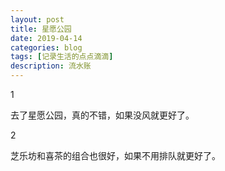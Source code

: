 ```yaml
---
layout: post
title: 星愿公园
date: 2019-04-14
categories: blog
tags: [记录生活的点点滴滴]
description: 流水账
---
```


1 

去了星愿公园，真的不错，如果没风就更好了。

2

芝乐坊和喜茶的组合也很好，如果不用排队就更好了。














